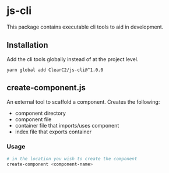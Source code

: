 # js-cli
This package contains executable cli tools to aid in development.

## Installation
Add the cli tools globally instead of at the project level.
```
yarn global add ClearC2/js-cli@^1.0.0
```

## create-component.js
An external tool to scaffold a component. Creates the following:
- component directory
- component file
- container file that imports/uses component
- index file that exports container

### Usage

```sh
# in the location you wish to create the component
create-component <component-name>
```
